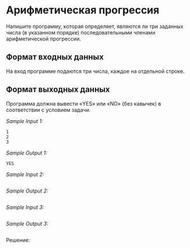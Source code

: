 # Арифметическая прогрессия

Напишите программу, которая определяет, являются ли три заданных числа (в указанном порядке) последовательными членами арифметической прогрессии.

## Формат входных данных
На вход программе подаются три числа, каждое на отдельной строке.

## Формат выходных данных
Программа должна вывести «YES» или «NO» (без кавычек) в соответствии с условием задачи. 

*Sample Input 1:*
```
1
2
3
```

*Sample Output 1:*
```
YES
```

*Sample Input 2:*
```

```

*Sample Output 2:*
```

```

*Sample Input 3:*
```

```

*Sample Output 3:*
```

```

Решение:
```python

```
